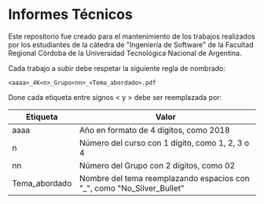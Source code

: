 # Informes Técnicos

Este repositorio fue creado para el mantenimiento de los trabajos realizados por los estudiantes de la cátedra de "Ingeniería de Software" de la Facultad Regional Córdoba de la Universidad Tecnológica Nacional de Argentina.

Cada trabajo a subir debe respetar la siguiente regla de nombrado:

```
<aaaa>_4K<n>_Grupo<nn>_<Tema_abordado>.pdf
```
  
Done cada etiqueta entre signos < y > debe ser reemplazada por:
  
| Etiqueta | Valor |
| ------ | ------ |
| aaaa | Año en formato de 4 dígitos, como 2018 |
| n | Número del curso con 1 dígito, como 1, 2, 3 o 4 |
| nn | Número del Grupo con 2 dígitos, como 02 |
| Tema_abordado | Nombre del tema reemplazando espacios con "\_", como "No_Silver_Bullet" |
